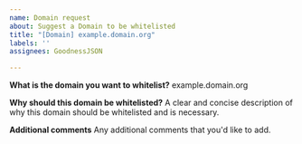 ```yaml
---
name: Domain request
about: Suggest a Domain to be whitelisted
title: "[Domain] example.domain.org"
labels: ''
assignees: GoodnessJSON

---
```


**What is the domain you want to whitelist?**
example.domain.org

**Why should this domain be whitelisted?**
A clear and concise description of why this domain should be whitelisted and is necessary. 

**Additional comments**
Any additional comments that you'd like to add.
